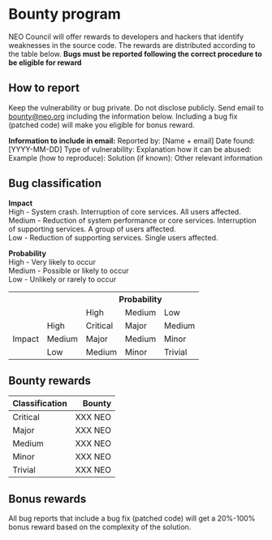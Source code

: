 # Bounty program

NEO Council will offer rewards to developers and hackers that identify weaknesses in the source code. The rewards are distributed according to the table below. **Bugs must be reported following the correct procedure to be eligible for reward**

## How to report 
Keep the vulnerability or bug private. Do not disclose publicly. 
Send email to bounty@neo.org including the information below. 
Including a bug fix (patched code) will make you eligible for bonus reward. 

**Information to include in email:** 
Reported by: [Name + email] 
Date found: [YYYY-MM-DD] 
Type of vulnerability: 
Explanation how it can be abused: 
Example (how to reproduce): 
Solution (if known): 
Other relevant information 
 
 
## Bug classification

**Impact**  
High   - System crash. Interruption of core services. All users affected.  
Medium - Reduction of system performance or core services. Interruption of supporting services. A group of users affected.  
Low    - Reduction of supporting services. Single users affected.  
  
  
**Probability**  
High   - Very likely to occur  
Medium - Possible or likely to occur  
Low    - Unlikely or rarely to occur  


<table>
  <tr>
    <th colspan="2" rowspan="2"></th>
    <th colspan="3">Probability</th>
  </tr>
  <tr>
    <td>High</td>
    <td>Medium</td>
    <td>Low</td>
  </tr>
  <tr>
    <td rowspan="3">Impact</td>
    <td>High</td>
    <td>Critical</td>
    <td>Major</td>
    <td>Medium</td>
  </tr>
  <tr>
    <td>Medium</td>
    <td>Major</td>
    <td>Medium</td>
    <td>Minor</td>
  </tr>
  <tr>
    <td>Low</td>
    <td>Medium</td>
    <td>Minor</td>
    <td>Trivial</td>
  </tr>
</table>


## Bounty rewards  

| Classification  | Bounty   |
|-----------------|---------:|
|Critical         | XXX NEO  |
|Major            | XXX NEO  |
|Medium           | XXX NEO  |
|Minor            | XXX NEO  |
|Trivial          | XXX NEO  |


## Bonus rewards  
All bug reports that include a bug fix (patched code) will get a 20%-100% bonus reward based on the complexity of the solution.




